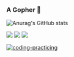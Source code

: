 ### A Gopher 👋

<!--
**yiGmMk/yiGmMk** is a ✨ _special_ ✨ repository because its `README.md` (this file) appears on your GitHub profile.

Here are some ideas to get you started:

- 🔭 C++/Go
- 🌱 
- 👯 
- 🤔 
- 💬 
- 📫 
- 😄 
- ⚡ 
-->
![Anurag's GitHub stats](https://github-readme-stats.vercel.app/api?username=yiGmMk&show_icons=true&theme=radical)

[](https://github-readme-streak-stats.herokuapp.com/?user=yiGmMk&show_icons=true&theme=tokyonight)

![](https://github-profile-summary-cards.vercel.app/api/cards/profile-details?username=yiGmMk&theme=github)
![](https://github-profile-summary-cards.vercel.app/api/cards/repos-per-language?username=yiGmMk&theme=github)
[](https://github-profile-summary-cards.vercel.app/api/cards/most-commit-language?username=yiGmMk&theme=github)
[](https://github-profile-summary-cards.vercel.app/api/cards/stats?username=yiGmMk&theme=github)
![](https://github-profile-summary-cards.vercel.app/api/cards/productive-time?username=yiGmMk&theme=github)

[![coding-practicing](https://github-readme-stats.vercel.app/api/pin?username=yiGmMk&repo=go-tool)](https://github.com/yiGmMk/coding-practicing)
